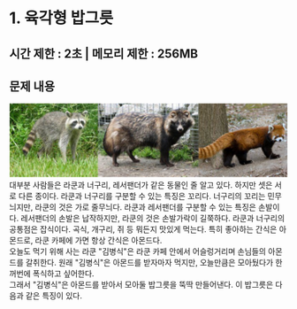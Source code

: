# 1. 육각형 밥그릇
## 시간 제한 : 2초 | 메모리 제한 : 256MB
## 문제 내용
![uospc2017div1p1p1](./img/uospc2017div1p1p1.png?raw=true)
대부분 사람들은 라쿤과 너구리, 레서팬더가 같은 동물인 줄 알고 있다. 하지만 셋은 서로 다른 종이다. 라쿤과 너구리를 구분할 수 있는 특징은 꼬리다. 너구리의 꼬리는 민무늬지만, 라쿤의 것은 가로 줄무늬다. 라쿤과 레서팬더를 구분할 수 있는 특징은 손발이다. 레서팬더의 손발은 납작하지만, 라쿤의 것은 손발가락이 길쭉하다. 라쿤과 너구리의 공통점은 잡식이다. 곡식, 개구리, 쥐 등 뭐든지 맛있게 먹는다. 특히 좋아하는 간식은 아몬드로, 라쿤 카페에 가면 항상 간식은 아몬드다.  
오늘도 먹기 위해 사는 라쿤 "김병식"은 라쿤 카페 안에서 어슬렁거리며 손님들의 아몬드를 갈취한다. 원래 "김병식"은 아몬드를 받자마자 먹지만, 오늘만큼은 모아뒀다가 한꺼번에 폭식하고 싶어한다.  
그래서 "김병식"은 아몬드를 받아서 모아둘 밥그릇을 뚝딱 만들어낸다. 이 밥그릇은 다음과 같은 특징이 있다.
